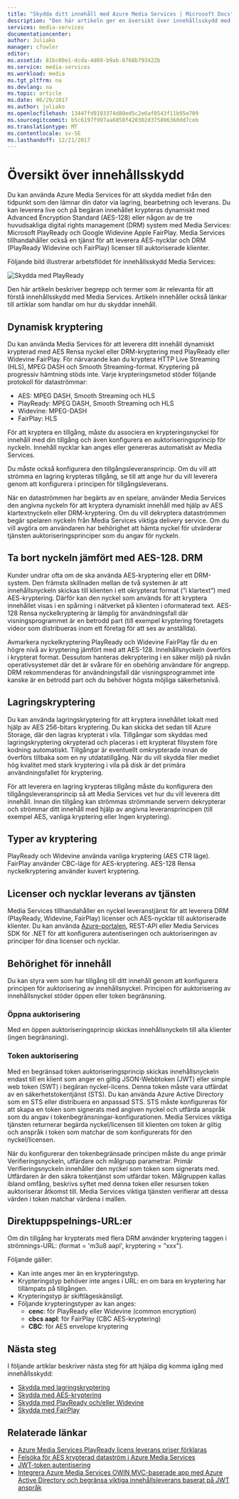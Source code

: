 ```yaml
---
title: "Skydda ditt innehåll med Azure Media Services | Microsoft Docs"
description: "Den här artikeln ger en översikt över innehållsskydd med Media Services."
services: media-services
documentationcenter: 
author: Juliako
manager: cfowler
editor: 
ms.assetid: 81bc00e1-dcda-4d69-b9ab-8768b793422b
ms.service: media-services
ms.workload: media
ms.tgt_pltfrm: na
ms.devlang: na
ms.topic: article
ms.date: 06/29/2017
ms.author: juliako
ms.openlocfilehash: 13447fd9193374d80ed5c2e6af8543f11b95e709
ms.sourcegitcommit: b5c6197f997aa6858f420302d375896360dd7ceb
ms.translationtype: MT
ms.contentlocale: sv-SE
ms.lasthandoff: 12/21/2017
---
```

# <a name="content-protection-overview"></a>Översikt över innehållsskydd
 Du kan använda Azure Media Services för att skydda mediet från den tidpunkt som den lämnar din dator via lagring, bearbetning och leverans. Du kan leverera live och på begäran innehållet krypteras dynamiskt med Advanced Encryption Standard (AES-128) eller någon av de tre huvudsakliga digital rights management (DRM) system med Media Services: Microsoft PlayReady och Google Widevine Apple FairPlay. Media Services tillhandahåller också en tjänst för att leverera AES-nycklar och DRM (PlayReady Widevine och FairPlay) licenser till auktoriserade klienter. 

Följande bild illustrerar arbetsflödet för innehållsskydd Media Services: 

![Skydda med PlayReady](./media/media-services-content-protection-overview/media-services-content-protection-with-multi-drm.png)

Den här artikeln beskriver begrepp och termer som är relevanta för att förstå innehållsskydd med Media Services. Artikeln innehåller också länkar till artiklar som handlar om hur du skyddar innehåll. 

## <a name="dynamic-encryption"></a>Dynamisk kryptering
 Du kan använda Media Services för att leverera ditt innehåll dynamiskt krypterad med AES Rensa nyckel eller DRM-kryptering med PlayReady eller Widevine FairPlay. För närvarande kan du kryptera HTTP Live Streaming (HLS), MPEG DASH och Smooth Streaming-format. Kryptering på progressiv hämtning stöds inte. Varje krypteringsmetod stöder följande protokoll för dataströmmar:

- AES: MPEG DASH, Smooth Streaming och HLS
- PlayReady: MPEG DASH, Smooth Streaming och HLS
- Widevine: MPEG-DASH
- FairPlay: HLS

För att kryptera en tillgång, måste du associera en krypteringsnyckel för innehåll med din tillgång och även konfigurera en auktoriseringsprincip för nyckeln. Innehåll nycklar kan anges eller genereras automatiskt av Media Services.

Du måste också konfigurera den tillgångsleveransprincip. Om du vill att strömma en lagring krypteras tillgång, se till att ange hur du vill leverera genom att konfigurera i principen för tillgångsleverans.

När en dataströmmen har begärts av en spelare, använder Media Services den angivna nyckeln för att kryptera dynamiskt innehåll med hjälp av AES klartextnyckeln eller DRM-kryptering. Om du vill dekryptera dataströmmen begär spelaren nyckeln från Media Services viktiga delivery service. Om du vill avgöra om användaren har behörighet att hämta nyckel för utvärderar tjänsten auktoriseringsprinciper som du angav för nyckeln.

## <a name="aes-128-clear-key-vs-drm"></a>Ta bort nyckeln jämfört med AES-128. DRM
Kunder undrar ofta om de ska använda AES-kryptering eller ett DRM-system. Den främsta skillnaden mellan de två systemen är att innehållsnyckeln skickas till klienten i ett okrypterat format (”i klartext”) med AES-kryptering. Därför kan den nyckel som används för att kryptera innehållet visas i en spårning i nätverket på klienten i oformaterad text. AES-128 Rensa nyckelkryptering är lämplig för användningsfall där visningsprogrammet är en betrodd part (till exempel kryptering företagets videor som distribueras inom ett företag för att ses av anställda).

Avmarkera nyckelkryptering PlayReady och Widevine FairPlay får du en högre nivå av kryptering jämfört med att AES-128. Innehållsnyckeln överförs i krypterat format. Dessutom hanteras dekryptering i en säker miljö på nivån operativsystemet där det är svårare för en obehörig användare för angrepp. DRM rekommenderas för användningsfall där visningsprogrammet inte kanske är en betrodd part och du behöver högsta möjliga säkerhetsnivå.

## <a name="storage-encryption"></a>Lagringskryptering
Du kan använda lagringskryptering för att kryptera innehållet lokalt med hjälp av AES 256-bitars kryptering. Du kan skicka det sedan till Azure Storage, där den lagras krypterat i vila. Tillgångar som skyddas med lagringskryptering okrypterad och placeras i ett krypterat filsystem före kodning automatiskt. Tillgångar är eventuellt omkrypterade innan de överförs tillbaka som en ny utdatatillgång. När du vill skydda filer mediet hög kvalitet med stark kryptering i vila på disk är det primära användningsfallet för kryptering.

För att leverera en lagring krypteras tillgång måste du konfigurera den tillgångsleveransprincip så att Media Services vet hur du vill leverera ditt innehåll. Innan din tillgång kan strömmas strömmande servern dekrypterar och strömmar ditt innehåll med hjälp av angivna leveransprincipen (till exempel AES, vanliga kryptering eller Ingen kryptering).

## <a name="types-of-encryption"></a>Typer av kryptering
PlayReady och Widevine använda vanliga kryptering (AES CTR läge). FairPlay använder CBC-läge för AES-kryptering. AES-128 Rensa nyckelkryptering använder kuvert kryptering.

## <a name="licenses-and-keys-delivery-service"></a>Licenser och nycklar leverans av tjänsten
Media Services tillhandahåller en nyckel leveranstjänst för att leverera DRM (PlayReady, Widevine, FairPlay) licenser och AES-nycklar till auktoriserade klienter. Du kan använda [Azure-portalen](media-services-portal-protect-content.md), REST-API eller Media Services SDK för .NET för att konfigurera autentiseringen och auktoriseringen av principer för dina licenser och nycklar.

## <a name="control-content-access"></a>Behörighet för innehåll
Du kan styra vem som har tillgång till ditt innehåll genom att konfigurera principen för auktorisering av innehållsnyckel. Principen för auktorisering av innehållsnyckel stöder öppen eller token begränsning.

### <a name="open-authorization"></a>Öppna auktorisering
Med en öppen auktoriseringsprincip skickas innehållsnyckeln till alla klienter (ingen begränsning).

### <a name="token-authorization"></a>Token auktorisering
Med en begränsad token auktoriseringsprincip skickas innehållsnyckeln endast till en klient som anger en giltig JSON-Webbtoken (JWT) eller simple web token (SWT) i begäran nyckel-licens. Denna token måste vara utfärdat av en säkerhetstokentjänst (STS). Du kan använda Azure Active Directory som en STS eller distribuera en anpassad STS. STS måste konfigureras för att skapa en token som signerats med angiven nyckel och utfärda anspråk som du angav i tokenbegränsningar-konfigurationen. Media Services viktiga tjänsten returnerar begärda nyckel/licensen till klienten om token är giltig och anspråk i token som matchar de som konfigurerats för den nyckel/licensen.

När du konfigurerar den tokenbegränsade principen måste du ange primär Verifieringsnyckeln, utfärdare och målgrupp parametrar. Primär Verifieringsnyckeln innehåller den nyckel som token som signerats med. Utfärdaren är den säkra tokentjänst som utfärdar token. Målgruppen kallas ibland omfång, beskrivs syftet med denna token eller resursen token auktoriserar åtkomst till. Media Services viktiga tjänsten verifierar att dessa värden i token matchar värdena i mallen.

## <a name="streaming-urls"></a>Direktuppspelnings-URL:er
Om din tillgång har krypterats med flera DRM använder kryptering taggen i strömnings-URL: (format = 'm3u8 aapl', kryptering = ”xxx”).

Följande gäller:

* Kan inte anges mer än en krypteringstyp.
* Krypteringstyp behöver inte anges i URL: en om bara en kryptering har tillämpats på tillgången.
* Krypteringstyp är skiftlägeskänsligt.
* Följande krypteringstyper av kan anges:
  * **cenc**: för PlayReady eller Widevine (common encryption)
  * **cbcs aapl**: för FairPlay (CBC AES-kryptering)
  * **CBC**: för AES envelope kryptering

## <a name="next-steps"></a>Nästa steg
I följande artiklar beskriver nästa steg för att hjälpa dig komma igång med innehållsskydd:

* [Skydda med lagringskryptering](media-services-rest-storage-encryption.md)
* [Skydda med AES-kryptering](media-services-protect-with-aes128.md)
* [Skydda med PlayReady och/eller Widevine](media-services-protect-with-playready-widevine.md)
* [Skydda med FairPlay](media-services-protect-hls-with-FairPlay.md)

## <a name="related-links"></a>Relaterade länkar

* [Azure Media Services PlayReady licens leverans priser förklaras](http://mingfeiy.com/playready-pricing-explained-in-azure-media-services)
* [Felsöka för AES krypterad dataström i Azure Media Services](http://mingfeiy.com/debug-aes-encrypted-stream-azure-media-services)
* [JWT-token autentisering](http://www.gtrifonov.com/2015/01/03/jwt-token-authentication-in-azure-media-services-and-dynamic-encryption/)
* [Integrera Azure Media Services OWIN MVC-baserade app med Azure Active Directory och begränsa viktiga innehållsleverans baserat på JWT anspråk](http://www.gtrifonov.com/2015/01/24/mvc-owin-azure-media-services-ad-integration/)

[content-protection]: ./media/media-services-content-protection-overview/media-services-content-protection.png
